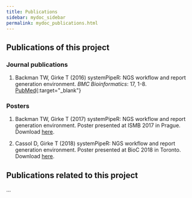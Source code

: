```yaml
---
title: Publications
sidebar: mydoc_sidebar
permalink: mydoc_publications.html
---
```


## Publications of this project 

### Journal publications

1. Backman TW, Girke T (2016) systemPipeR: NGS workflow and report generation environment. *BMC Bioinformatics*: 17, 1-8. [PubMed](http://www.ncbi.nlm.nih.gov/pubmed/27650223){:target="_blank"}

### Posters

1. Backman TW, Girke T (2017) systemPipeR: NGS workflow and report generation environment. Poster presented at ISMB 2017 in Prague. Download [here](https://drive.google.com/open?id=0B-lLYVUOliJFV1RGMkcyblBjekk).

2. Cassol D, Girke T (2018) systemPipeR: NGS workflow and report generation environment. Poster presented at BioC 2018 in Toronto. Download [here](http://girke.bioinformatics.ucr.edu/systemPipeR/Images/Poster_BioC2018.pdf).


## Publications related to this project

...


